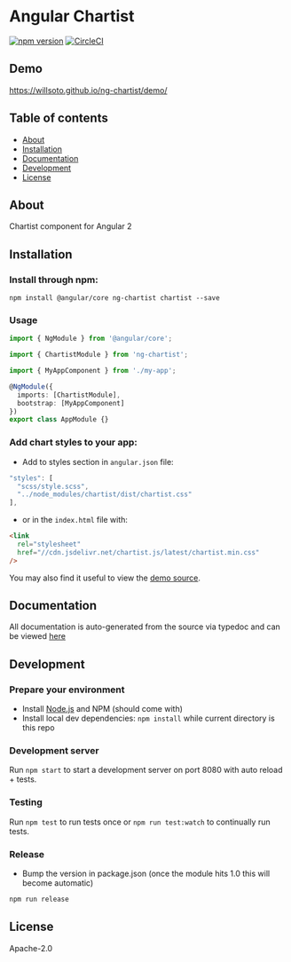 # Angular Chartist

[![npm version](https://badge.fury.io/js/ng-chartist.svg)](http://badge.fury.io/js/ng-chartist)
[![CircleCI](https://circleci.com/gh/willsoto/ng-chartist.svg?style=svg)](https://circleci.com/gh/willsoto/ng-chartist)

## Demo

https://willsoto.github.io/ng-chartist/demo/

## Table of contents

- [About](#about)
- [Installation](#installation)
- [Documentation](#documentation)
- [Development](#development)
- [License](#licence)

## About

Chartist component for Angular 2

## Installation

### Install through npm:

```
npm install @angular/core ng-chartist chartist --save
```

### Usage

```typescript
import { NgModule } from '@angular/core';

import { ChartistModule } from 'ng-chartist';

import { MyAppComponent } from './my-app';

@NgModule({
  imports: [ChartistModule],
  bootstrap: [MyAppComponent]
})
export class AppModule {}
```

### Add chart styles to your app:

- Add to styles section in `angular.json` file:

```javascript
"styles": [
  "scss/style.scss",
  "../node_modules/chartist/dist/chartist.css"
],
```

- or in the `index.html` file with:

```html
<link
  rel="stylesheet"
  href="//cdn.jsdelivr.net/chartist.js/latest/chartist.min.css"
/>
```

You may also find it useful to view the [demo source](https://github.com/willsoto/ng-chartist/blob/master/projects/ng-chartist-demo/src/app/app.component.ts).

## Documentation

All documentation is auto-generated from the source via typedoc and can be viewed [here](https://willsoto.github.io/ng-chartist/docs/)

## Development

### Prepare your environment

- Install [Node.js](http://nodejs.org/) and NPM (should come with)
- Install local dev dependencies: `npm install` while current directory is this repo

### Development server

Run `npm start` to start a development server on port 8080 with auto reload + tests.

### Testing

Run `npm test` to run tests once or `npm run test:watch` to continually run tests.

### Release

- Bump the version in package.json (once the module hits 1.0 this will become automatic)

```bash
npm run release
```

## License

Apache-2.0
